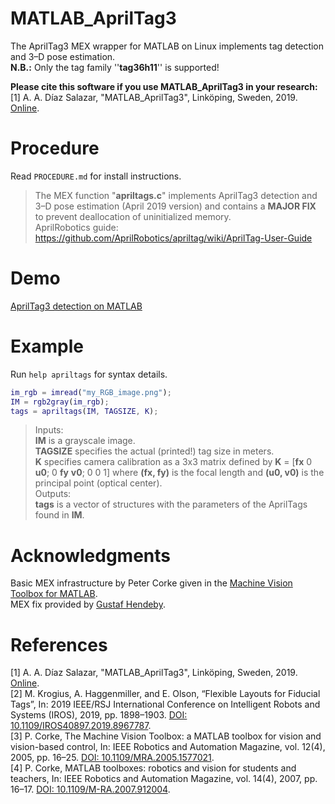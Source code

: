# MATLAB_AprilTag3
The AprilTag3 MEX wrapper for MATLAB on Linux implements tag detection and 3–D pose estimation. <br />
**N.B.:** Only the tag family ''**tag36h11**'' is supported! <br />

**Please cite this software if you use MATLAB_AprilTag3 in your research:** <br />
[1] A. A. Díaz Salazar, "MATLAB_AprilTag3", Linköping, Sweden, 2019. [Online](https://github.com/alddiaz/MATLAB_AprilTag3).

# Procedure
Read `PROCEDURE.md` for install instructions. <br />
> The MEX function "**apriltags.c**" implements AprilTag3 detection and 3–D pose estimation (April 2019 version) and contains a **MAJOR FIX** to prevent deallocation of uninitialized memory. <br />
AprilRobotics guide: https://github.com/AprilRobotics/apriltag/wiki/AprilTag-User-Guide

# Demo
[AprilTag3 detection on MATLAB](https://youtu.be/ptx3UyyvmTA)

# Example
Run `help apriltags` for syntax details.

```matlab
im_rgb = imread("my_RGB_image.png");
IM = rgb2gray(im_rgb);
tags = apriltags(IM, TAGSIZE, K);
```

> Inputs: <br />
**IM** is a grayscale image. <br />
**TAGSIZE** specifies the actual (printed!) tag size in meters. <br />
**K** specifies camera calibration as a 3x3 matrix defined by **K** = [**fx** 0 **u0**; 0 **fy** **v0**; 0 0 1] where **(fx, fy)** is the focal length and **(u0, v0)** is the principal point (optical center). <br />
Outputs: <br />
**tags** is a vector of structures with the parameters of the AprilTags found in **IM**. <br />

# Acknowledgments
Basic MEX infrastructure by Peter Corke given in the [Machine Vision Toolbox for MATLAB](http://petercorke.com/toolboxes/machine-vision-toolbox). <br />
MEX fix provided by [Gustaf Hendeby](http://users.isy.liu.se/en/rt/hendeby).

# References
[1] A. A. Díaz Salazar, "MATLAB_AprilTag3", Linköping, Sweden, 2019. [Online](https://github.com/alddiaz/MATLAB_AprilTag3). <br />
[2] M. Krogius, A. Haggenmiller, and E. Olson, “Flexible Layouts for Fiducial Tags”, In: 2019 IEEE/RSJ International Conference on Intelligent Robots and Systems (IROS), 2019, pp. 1898–1903. [DOI: 10.1109/IROS40897.2019.8967787](https://ieeexplore.ieee.org/document/8967787).<br />
[3] P. Corke, The Machine Vision Toolbox: a MATLAB toolbox for vision and vision-based control, In: IEEE Robotics and Automation Magazine, vol. 12(4), 2005, pp. 16–25. [DOI: 10.1109/MRA.2005.1577021](https://ieeexplore.ieee.org/document/1577021).<br />
[4] P. Corke, MATLAB toolboxes: robotics and vision for students and teachers, In: IEEE Robotics and Automation Magazine, vol. 14(4), 2007, pp. 16–17. [DOI: 10.1109/M-RA.2007.912004](https://ieeexplore.ieee.org/document/4437745).
